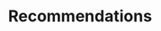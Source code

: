 ---
layout: page
title: Recommendations
nav: true
nav_order: 2
dropdown: true
children: 
    - title: Test
      permalink: /Test/
---